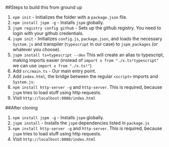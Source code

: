 ##Steps to build this from ground up

1. `npm init` - Initializes the folder with a `package.json` file.
2. `npm install jspm -g` - Installs `jspm` globally.
3. `jspm registry config github` - Sets up the github registry. You need to login with your github credentials.
4. `jspm init` - Initializes `config.js`, `package.json`, and loads the necessary `System.js` and transpiler (`typescript` in our case) to `jspm_packages` (or whatever you choose).
5. `jspm install ts=typescript --dev` This will create an alias to typescript, making imports easier (instead of `import x from "./x.ts!typescript"` we can use `import x from "./x.ts!"`)
6. Add `src/main.ts` - Our main entry point.
7. Add `index.html`, the bridge between the regular `<script>` imports and `System.js`:
8. `npm install http-server -g` and `http-server`. This is required, because `jspm` tries to load stuff using http requests.
9. Visit `http://localhost:8080/index.html`

##After cloning

1. `npm install jspm -g` - Installs `jspm` globally.
2. `jspm install` - Installs the `jspm` dependencies listed in `package.js`
3. `npm install http-server -g` and `http-server`. This is required, because `jspm` tries to load stuff using http requests.
4. Visit `http://localhost:8080/index.html`
